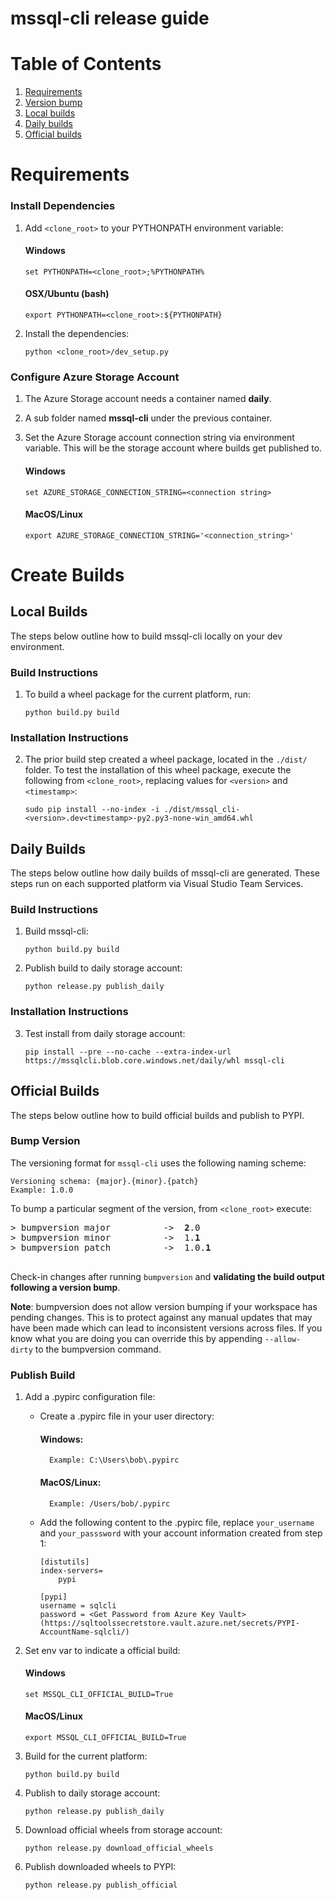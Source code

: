 mssql-cli release guide
========================================
# Table of Contents
1. [Requirements](#Requirements)
2. [Version bump](#BumpVersion)
2. [Local builds](#Local)
3. [Daily builds](#Daily)
4. [Official builds](#Official)
 
# <a name="Requirements"></a> Requirements
### Install Dependencies
1.  Add `<clone_root>` to your PYTHONPATH environment variable:
    #### Windows
    ```
    set PYTHONPATH=<clone_root>;%PYTHONPATH%
    ```
    #### OSX/Ubuntu (bash)
    ```
    export PYTHONPATH=<clone_root>:${PYTHONPATH}
    ```
2.	Install the dependencies:
    ```
    python <clone_root>/dev_setup.py
    ```
### Configure Azure Storage Account
1. The Azure Storage account needs a container named **daily**.

2. A sub folder named **mssql-cli** under the previous container.

3. Set the Azure Storage account connection string via environment variable. This will be the storage account where builds get published to.
    #### Windows
    ```
    set AZURE_STORAGE_CONNECTION_STRING=<connection string>
    ```

    #### MacOS/Linux
    ```
    export AZURE_STORAGE_CONNECTION_STRING='<connection_string>'
    ```

# Create Builds
## <a name="Local"></a>Local Builds
The steps below outline how to build mssql-cli locally on your dev environment.
### Build Instructions
1. To build a wheel package for the current platform, run:
    ```
    python build.py build
    ```

### Installation Instructions
2. The prior build step created a wheel package, located in the `./dist/` folder. To test the installation of this wheel package, execute the following from `<clone_root>`, replacing values for `<version>` and `<timestamp>`:
    ```
    sudo pip install --no-index -i ./dist/mssql_cli-<version>.dev<timestamp>-py2.py3-none-win_amd64.whl
    ```
    
## <a name="Daily"></a>Daily Builds
The steps below outline how daily builds of mssql-cli are generated. These steps run on each supported platform via Visual Studio Team Services. 
### Build Instructions
1. Build mssql-cli:
    ```
    python build.py build
    ```

2. Publish build to daily storage account:
    ```
    python release.py publish_daily
    ```
### Installation Instructions
3. Test install from daily storage account:
    ```
    pip install --pre --no-cache --extra-index-url https://mssqlcli.blob.core.windows.net/daily/whl mssql-cli
    ```
    
## <a name="Official"></a>Official Builds
The steps below outline how to build official builds and publish to PYPI.

### <a name="BumpVersion"></a>Bump Version
The versioning format for `mssql-cli` uses the following naming scheme:

	Versioning schema: {major}.{minor}.{patch}
    Example: 1.0.0
To bump a particular segment of the version, from `<clone_root>` execute:
<pre>
> bumpversion major          ->  <b>2</b>.0
> bumpversion minor          ->  1.<b>1</b>
> bumpversion patch          ->  1.0.<b>1</b>

</pre>
Check-in changes after running `bumpversion` and **validating the build output following a version bump**.

**Note**: bumpversion does not allow version bumping if your workspace has pending changes. This is to protect against any manual updates that may have been made which can lead to inconsistent versions across files. If you know what you are doing you can override this by appending `--allow-dirty` to the bumpversion command.

### Publish Build
1. Add a .pypirc configuration file:

    - Create a .pypirc file in your user directory:
        #### Windows: 
            Example: C:\Users\bob\.pypirc
		#### MacOS/Linux: 
            Example: /Users/bob/.pypirc
    
    - Add the following content to the .pypirc file, replace `your_username` and `your_passsword` with your account information created from step 1:
        ```
        [distutils]
        index-servers=
            pypi
        
        [pypi]
        username = sqlcli
        password = <Get Password from Azure Key Vault> (https://sqltoolssecretstore.vault.azure.net/secrets/PYPI-AccountName-sqlcli/)

        ```
2. Set env var to indicate a official build:
    #### Windows
    ```
    set MSSQL_CLI_OFFICIAL_BUILD=True
    ```
    
    #### MacOS/Linux
    ```
    export MSSQL_CLI_OFFICIAL_BUILD=True
    ```
3. Build for the current platform:
    ```
    python build.py build
    ```

4. Publish to daily storage account:
    ```
    python release.py publish_daily
    ```
    
5. Download official wheels from storage account:
    ```
    python release.py download_official_wheels
    ```
    
6. Publish downloaded wheels to PYPI:
    ```
    python release.py publish_official
    ```
